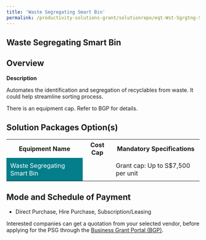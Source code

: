 ```yaml
---
title: 'Waste Segregating Smart Bin'
permalink: /productivity-solutions-grant/solutionrepo/eqt-Wst-Sgrgtng-Smrt-Bn-Envronmntl-Srvcs
---
```


## Waste Segregating Smart Bin

## Overview

**Description**

Automates the identification and segregation of recyclables from waste. It could help streamline sorting process.

There is an equipment cap. Refer to BGP for details.

## Solution Packages Option(s)

<table>
<tr>
<th><b>Equipment Name</b></th>
<th><b>Cost Cap</b></th>
<th><b>Mandatory Specifications</b></th>
</tr>
<tr>
<td style='padding: 10px; background-color: #037E8A; color: #FFFFFF;'>Waste Segregating Smart Bin</td>
<td style='padding: 10px;'></td>
<td style='padding: 10px;'>Grant cap: Up to S$7,500 per unit</td>
</tr>
</table>

## Mode and Schedule of Payment

 - Direct Purchase, Hire Purchase, Subscription/Leasing

Interested companies can get a quotation from your selected vendor, before applying for the PSG through the <a href='https://www.businessgrants.gov.sg/' target='_blank' rel='noopener'>Business Grant Portal (BGP)</a>.

<script src="/jquery/resize-tables.js"></script>
